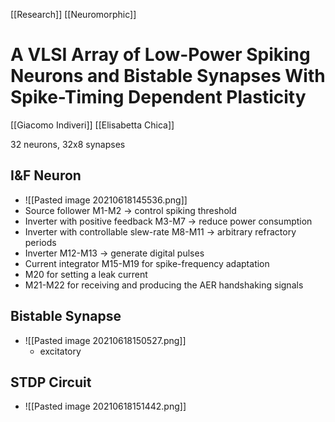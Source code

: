 [[Research]] [[Neuromorphic]]

# A VLSI Array of Low-Power Spiking Neurons and Bistable Synapses With Spike-Timing Dependent Plasticity

[[Giacomo Indiveri]] [[Elisabetta Chica]]

32 neurons, 32x8 synapses

## I&F Neuron
- ![[Pasted image 20210618145536.png]]
-  Source follower M1-M2 ->  control spiking threshold 
-  Inverter with positive feedback M3-M7 -> reduce power consumption
-  Inverter with controllable slew-rate M8-M11 -> arbitrary refractory periods
-  Inverter M12-M13 -> generate digital pulses
- Current integrator M15-M19 for spike-frequency adaptation 
- M20 for setting a leak current
-  M21-M22 for receiving and producing the AER handshaking signals

## Bistable Synapse
- ![[Pasted image 20210618150527.png]]
	- excitatory

## STDP Circuit
- ![[Pasted image 20210618151442.png]]


